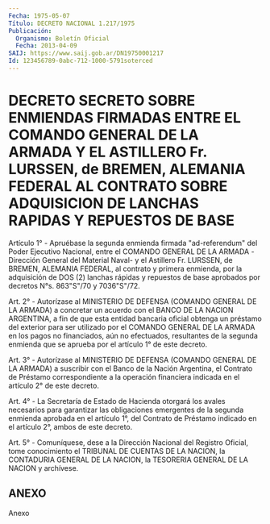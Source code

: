 ```yaml
---
Fecha: 1975-05-07
Título: DECRETO NACIONAL 1.217/1975
Publicación:
  Organismo: Boletín Oficial
  Fecha: 2013-04-09
SAIJ: https://www.saij.gob.ar/DN19750001217
Id: 123456789-0abc-712-1000-5791soterced
---
```

# DECRETO SECRETO SOBRE ENMIENDAS FIRMADAS ENTRE EL COMANDO GENERAL DE LA ARMADA Y EL ASTILLERO Fr. LURSSEN, de BREMEN, ALEMANIA FEDERAL AL CONTRATO SOBRE ADQUISICION DE LANCHAS RAPIDAS Y REPUESTOS DE BASE

<a id="1"></a>
Artículo 1° - Apruébase la segunda enmienda firmada "ad-referendum" del Poder Ejecutivo Nacional, entre el COMANDO GENERAL DE LA ARMADA -Dirección General del Material Naval- y el Astillero Fr. LURSSEN, de BREMEN, ALEMANIA FEDERAL, al contrato y primera enmienda, por la adquisición de DOS (2) lanchas rápidas y repuestos de base aprobados por    decretos N°s. 863"S"/70 y 7036"S"/72.

<a id="2"></a>
Art. 2° - Autorízase al MINISTERIO DE DEFENSA (COMANDO GENERAL DE LA ARMADA) a concretar un acuerdo con el BANCO DE LA NACION ARGENTINA, a fin de que esta entidad bancaria oficial obtenga un préstamo del exterior para ser utilizado por el COMANDO GENERAL DE LA ARMADA en los pagos no financiados, aún no efectuados, resultantes de la segunda enmienda que se aprueba por el artículo 1° de este decreto.

<a id="3"></a>
Art. 3° - Autorízase al MINISTERIO DE DEFENSA (COMANDO GENERAL DE LA ARMADA) a suscribir con el Banco de la Nación Argentina, el Contrato de Préstamo correspondiente a la operación financiera indicada en el artículo 2° de este decreto.

<a id="4"></a>
Art. 4° - La Secretaría de Estado de Hacienda otorgará los avales necesarios para garantizar las obligaciones emergentes de la segunda enmienda aprobada en el artículo 1°, del Contrato de Préstamo indicado en el artículo 2°, ambos de este decreto.

<a id="5"></a>
Art. 5° - Comuníquese, dese a la Dirección Nacional del Registro Oficial, tome conocimiento el TRIBUNAL DE CUENTAS DE LA NACION, la CONTADURIA GENERAL DE LA NACION, la TESORERIA GENERAL DE LA NACION y archívese.

## ANEXO

Anexo